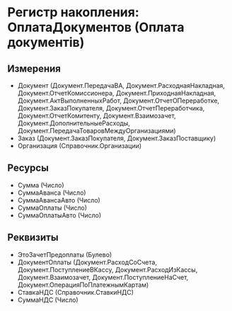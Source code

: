 ﻿# Регистр накопления: ОплатаДокументов (Оплата документів)

## Измерения

- Документ (Документ.ПередачаВА, Документ.РасходнаяНакладная, Документ.ОтчетКомиссионера, Документ.ПриходнаяНакладная, Документ.АктВыполненныхРабот, Документ.ОтчетОПереработке, Документ.ЗаказПокупателя, Документ.ОтчетПереработчика, Документ.ОтчетКомитенту, Документ.Взаимозачет, Документ.ДополнительныеРасходы, Документ.ПередачаТоваровМеждуОрганизациями)
- Заказ (Документ.ЗаказПокупателя, Документ.ЗаказПоставщику)
- Организация (Справочник.Организации)

## Ресурсы

- Сумма (Число)
- СуммаАванса (Число)
- СуммаАвансаАвто (Число)
- СуммаОплаты (Число)
- СуммаОплатыАвто (Число)

## Реквизиты

- ЭтоЗачетПредоплаты (Булево)
- ДокументОплаты (Документ.РасходСоСчета, Документ.ПоступлениеВКассу, Документ.РасходИзКассы, Документ.Взаимозачет, Документ.ПоступлениеНаСчет, Документ.ОперацияПоПлатежнымКартам)
- СтавкаНДС (Справочник.СтавкиНДС)
- СуммаНДС (Число)

